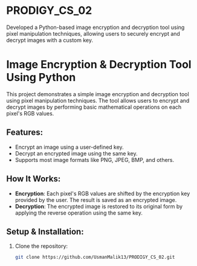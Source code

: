 # PRODIGY_CS_02
Developed a Python-based image encryption and decryption tool using pixel manipulation techniques, allowing users to securely encrypt and decrypt images with a custom key.

# Image Encryption & Decryption Tool Using Python

This project demonstrates a simple image encryption and decryption tool using pixel manipulation techniques. The tool allows users to encrypt and decrypt images by performing basic mathematical operations on each pixel's RGB values.

## Features:
- Encrypt an image using a user-defined key.
- Decrypt an encrypted image using the same key.
- Supports most image formats like PNG, JPEG, BMP, and others.

## How It Works:
- **Encryption**: Each pixel's RGB values are shifted by the encryption key provided by the user. The result is saved as an encrypted image.
- **Decryption**: The encrypted image is restored to its original form by applying the reverse operation using the same key.

## Setup & Installation:
1. Clone the repository:
   ```bash
   git clone https://github.com/UsmanMalik13/PRODIGY_CS_02.git
